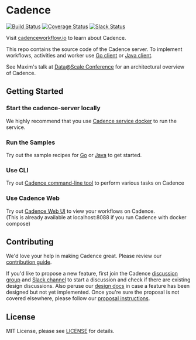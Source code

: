 # Cadence 
[![Build Status](https://badge.buildkite.com/159887afd42000f11126f85237317d4090de97b26c287ebc40.svg?theme=github&branch=master)](https://buildkite.com/uberopensource/cadence-server) 
[![Coverage Status](https://coveralls.io/repos/github/uber/cadence/badge.svg)](https://coveralls.io/github/uber/cadence)
[![Slack Status](https://img.shields.io/badge/slack-join_chat-white.svg?logo=slack&style=social)](https://app.slack.com/team/UFQ98VD0T)

Visit [cadenceworkflow.io](https://cadenceworkflow.io) to learn about Cadence.

This repo contains the source code of the Cadence server. To implement workflows, activities and worker use [Go client](https://github.com/uber-go/cadence-client) or [Java client](https://github.com/uber-java/cadence-client).

See Maxim's talk at [Data@Scale Conference](https://atscaleconference.com/videos/cadence-microservice-architecture-beyond-requestreply) for an architectural overview of Cadence.

## Getting Started

### Start the cadence-server locally

We highly recommend that you use [Cadence service docker](docker/README.md) to run the service.

### Run the Samples

Try out the sample recipes for [Go](https://github.com/uber-common/cadence-samples) or [Java](https://github.com/uber/cadence-java-samples) to get started.

### Use CLI

Try out [Cadence command-line tool](tools/cli/README.md) to perform various tasks on Cadence

### Use Cadence Web

Try out [Cadence Web UI](https://github.com/uber/cadence-web) to view your workflows on Cadence.  
(This is already available at localhost:8088 if you run Cadence with docker compose)

## Contributing

We'd love your help in making Cadence great. Please review our [contribution guide](CONTRIBUTING.md).

If you'd like to propose a new feature, first join the Cadence [discussion group](https://groups.google.com/d/forum/cadence-discussion) and [Slack channel](https://join.slack.com/t/uber-cadence/shared_invite/enQtNDczNTgxMjYxNDEzLTI5Yzc5ODYwMjg1ZmI3NmRmMTU1MjQ0YzQyZDc5NzMwMmM0NjkzNDE5MmM0NzU5YTlhMmI4NzIzMDhiNzFjMDM) to start a discussion and check if there are existing design discussions. Also peruse our [design docs](docs/design/index.md) in case a feature has been designed but not yet implemented. Once you're sure the proposal is not covered elsewhere, please follow our [proposal instructions](PROPOSALS.md).

## License

MIT License, please see [LICENSE](https://github.com/uber/cadence/blob/master/LICENSE) for details.
